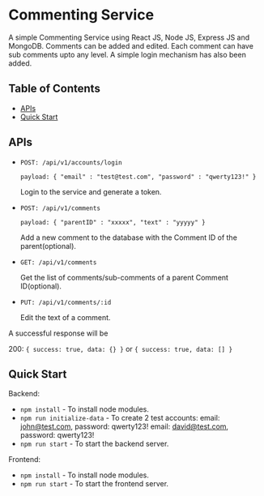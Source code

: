 # Commenting Service

A simple Commenting Service using React JS, Node JS, Express JS and MongoDB. Comments can be added and edited. Each comment can have sub comments upto any level. A simple login mechanism has also been added.


## Table of Contents

- [APIs](#apis)
- [Quick Start](#quick-start)


## APIs
  
- `POST: /api/v1/accounts/login`

  `payload:
{
  "email" : "test@test.com",
  "password" : "qwerty123!"
}`

  Login to the service and generate a token.
  
- `POST: /api/v1/comments`

  `payload:
{
  "parentID" : "xxxxx",
  "text" : "yyyyy"
}`

  Add a new comment to the database with the Comment ID of the parent(optional).

- `GET: /api/v1/comments`

  Get the list of comments/sub-comments of a parent Comment ID(optional).
  
- `PUT: /api/v1/comments/:id`

  Edit the text of a comment.

A successful response will be

200: `{ success: true, data: {} }` or `{ success: true, data: [] }`


## Quick Start

Backend:
- `npm install` - To install node modules.
- `npm run initialize-data` - To create 2 test accounts:
    email: john@test.com, password: qwerty123!
    email: david@test.com, password: qwerty123!
- `npm run start` - To start the backend server.

Frontend:
- `npm install` - To install node modules.
- `npm run start` - To start the frontend server.


